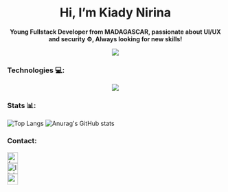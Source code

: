<div align="center">
  <h1>Hi, I’m Kiady Nirina</h1>
  <p><b>Young Fullstack Developer from MADAGASCAR, passionate about UI/UX and security ⚙, Always looking for new skills!</b></p>
</div>

<div align="center">
  <img src="https://profile-counter.glitch.me/kiadynirina/count.svg?"  />
</div>

### Technologies 💻:
<p align="center">
  <a href="https://skillicons.dev">
    <img src="https://skillicons.dev/icons?i=html,css,js,svelte,vue,php,laravel,python,django,sqlite,mysql,postgresql,git,docker" />
  </a>
</p>

### Stats 📊:
![Top Langs](https://github-readme-stats.vercel.app/api/top-langs/?username=KiadyNirina&layout=compact&theme=radical)
![Anurag's GitHub stats](https://github-readme-stats.vercel.app/api?username=KiadyNirina&show_icons=true&theme=radical)

### Contact:
  <div>
    <a href="https://www.facebook.com/kiady.rambeloson/?locale=fr_FR" target="_blank">
      <img src="https://img.shields.io/static/v1?message=Kiady%20Rambeloson&logo=facebook&label=FACEBOOK&color=blue&logoColor=white&labelColor=&style=for-the-badge" height="25" alt="facebook logo"  /><br>
    </a>
    <a href="https://www.linkedin.com/in/kiady-ram-5216592a9/" target="_blank">
      <img src="https://img.shields.io/static/v1?message=Kiady%20Ram&logo=linkedin&label=LINKEDIN&color=blue&logoColor=white&labelColor=&style=for-the-badge" height="25" alt="linkedin logo"  />
    </a><br>
    <a href="mailto:kiady142ram@gmail.com" target="_blank">
      <img src="https://img.shields.io/static/v1?message=kiady142ram@gmail.com&logo=gmail&label=EMAIL&color=D14836&logoColor=white&labelColor=&style=for-the-badge" height="25" alt="gmail logo"  />
    </a><br>
  </div>


<!---
KiadyNirina/KiadyNirina is a ✨ special ✨ repository because its `README.md` (this file) appears on your GitHub profile.
You can click the Preview link to take a look at your changes.
--->
